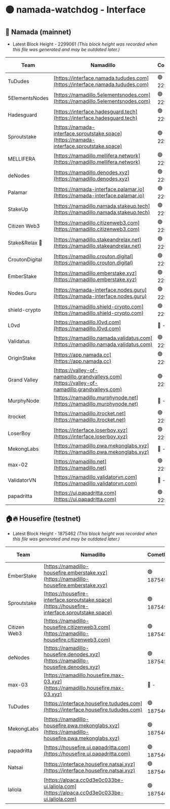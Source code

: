 # 🟡 namada-watchdog - Interface

## 🚀 Namada (mainnet)
- Latest Block Height - 2299061 *(This block height was recorded when this file was generated and may be outdated later.)*

| Team | Namadillo | CometBFT | Indexer | MASP Indexer |
|-|-|-|-|-|
| TuDudes | [https://interface.namada.tududes.com](https://interface.namada.tududes.com) | 🟢 2299035 | 🟢 2299034 | 🟢 2299034 |
| 5ElementsNodes | [https://namadillo.5elementsnodes.com](https://namadillo.5elementsnodes.com) | 🟢 2299039 | 🟢 2299039 | 🟢 2299039 |
| Hadesguard | [https://interface.hadesguard.tech](https://interface.hadesguard.tech) | 🟢 2299040 | 🟢 2299035 | 🟢 2299036 |
| Sproutstake | [https://namada-interface.sproutstake.space](https://namada-interface.sproutstake.space) | 🟢 2299041 | 🟢 2299041 | 🟢 2299041 |
| MELLIFERA | [https://namadillo.mellifera.network](https://namadillo.mellifera.network) | 🟢 2299042 | 🟢 2299042 | 🟢 2299042 |
| deNodes | [https://namadillo.denodes.xyz](https://namadillo.denodes.xyz) | 🟢 2299043 | 🟢 2299043 | 🟢 2299043 |
| Palamar | [https://namada-interface.palamar.io](https://namada-interface.palamar.io) | 🟢 2299044 | 🟢 2299044 | 🟢 2299044 |
| StakeUp | [https://namadillo.namada.stakeup.tech](https://namadillo.namada.stakeup.tech) | 🟢 2299044 | 🟢 2299044 | 🟢 2299044 |
| Citizen Web3 | [https://namadillo.citizenweb3.com](https://namadillo.citizenweb3.com) | 🟢 2299045 | 🟢 2299045 | 🟢 2299045 |
| Stake&Relax 🦥 | [https://namadillo.stakeandrelax.net](https://namadillo.stakeandrelax.net) | 🟢 2299046 | 🟢 2299046 | 🟢 2299046 |
| CroutonDigital | [https://namadillo.crouton.digital](https://namadillo.crouton.digital) | 🟢 2299047 | 🟢 2299047 | 🟢 2299047 |
| EmberStake | [https://namadillo.emberstake.xyz](https://namadillo.emberstake.xyz) | 🟢 2299047 | 🟢 2299047 | 🟢 2299047 |
| Nodes.Guru | [https://namada-interface.nodes.guru](https://namada-interface.nodes.guru) | 🟢 2299048 | 🟢 2299048 | 🟢 2299048 |
| shield-crypto | [https://namadillo.shield-crypto.com](https://namadillo.shield-crypto.com) | 🟢 2299049 | 🟢 2299049 | 🟢 2299049 |
| L0vd | [https://namadillo.l0vd.com](https://namadillo.l0vd.com) | 🔴 - | 🔴 - | 🔴 - |
| Validatus | [https://namadillo.namada.validatus.com](https://namadillo.namada.validatus.com) | 🟢 2299052 | 🔴 2296772 | 🔴 2177377 |
| OriginStake | [https://app.namada.cc](https://app.namada.cc) | 🟢 2299053 | 🟢 2299052 | 🟢 2299052 |
| Grand Valley | [https://valley-of-namadillo.grandvalleys.com](https://valley-of-namadillo.grandvalleys.com) | 🟢 2299055 | 🟢 2299054 | 🟢 2299054 |
| MurphyNode | [https://namadillo.murphynode.net](https://namadillo.murphynode.net) | 🔴 - | 🔴 - | 🔴 - |
| itrocket | [https://namadillo.itrocket.net](https://namadillo.itrocket.net) | 🟢 2299057 | 🟢 2299057 | 🟢 2299057 |
| LoserBoy | [https://interface.loserboy.xyz](https://interface.loserboy.xyz) | 🟢 2299058 | 🟢 2299057 | 🟢 2299057 |
| MekongLabs | [https://namadillo.pwa.mekonglabs.xyz](https://namadillo.pwa.mekonglabs.xyz) | 🔴 - | 🔴 - | 🔴 - |
| max-02 | [https://namadillo.net](https://namadillo.net) | 🟢 2299059 | 🟢 2299058 | 🟢 2299058 |
| ValidatorVN | [https://namadillo.validatorvn.com](https://namadillo.validatorvn.com) | 🔴 - | 🔴 - | 🔴 - |
| papadritta | [https://ui.papadritta.com](https://ui.papadritta.com) | 🟢 2299061 | 🟢 2299061 | 🟢 2299061 |

## 🏠🔥 Housefire (testnet)
- Latest Block Height - 1875462 *(This block height was recorded when this file was generated and may be outdated later.)*

| Team | Namadillo | CometBFT | Indexer | MASP Indexer |
|-|-|-|-|-|
| EmberStake | [https://namadillo-housefire.emberstake.xyz](https://namadillo-housefire.emberstake.xyz) | 🟢 1875456 | 🟢 1875456 | 🟢 1875456 |
| Sproutstake | [https://housefire-interface.sproutstake.space](https://housefire-interface.sproutstake.space) | 🟢 1875456 | 🟢 1875456 | 🟢 1875456 |
| Citizen Web3 | [https://namadillo-housefire.citizenweb3.com](https://namadillo-housefire.citizenweb3.com) | 🟢 1875457 | 🟢 1875457 | 🟢 1875457 |
| deNodes | [https://namadillo-housefire.denodes.xyz](https://namadillo-housefire.denodes.xyz) | 🟢 1875457 | 🟢 1875457 | 🟢 1875457 |
| max-03 | [https://namadillo.housefire.max-03.xyz](https://namadillo.housefire.max-03.xyz) | 🔴 - | 🔴 - | 🔴 - |
| TuDudes | [https://interface.housefire.tududes.com](https://interface.housefire.tududes.com) | 🟢 1875460 | 🟢 1875460 | 🟢 1875460 |
| MekongLabs | [https://namadillo-housefire.pwa.mekonglabs.xyz](https://namadillo-housefire.pwa.mekonglabs.xyz) | 🟢 1875460 | 🟢 1875460 | 🟢 1875460 |
| papadritta | [https://housefire.ui.papadritta.com](https://housefire.ui.papadritta.com) | 🟢 1875461 | 🟢 1875461 | 🟢 1875461 |
| Natsai | [https://interface.housefire.natsai.xyz](https://interface.housefire.natsai.xyz) | 🟢 1875461 | 🟢 1875461 | 🟢 1875461 |
| laliola | [https://alpaca.cc0d3e0c033be-ui.laliola.com](https://alpaca.cc0d3e0c033be-ui.laliola.com) | 🟢 1875462 | 🟢 1875462 | 🟢 1875462 |

